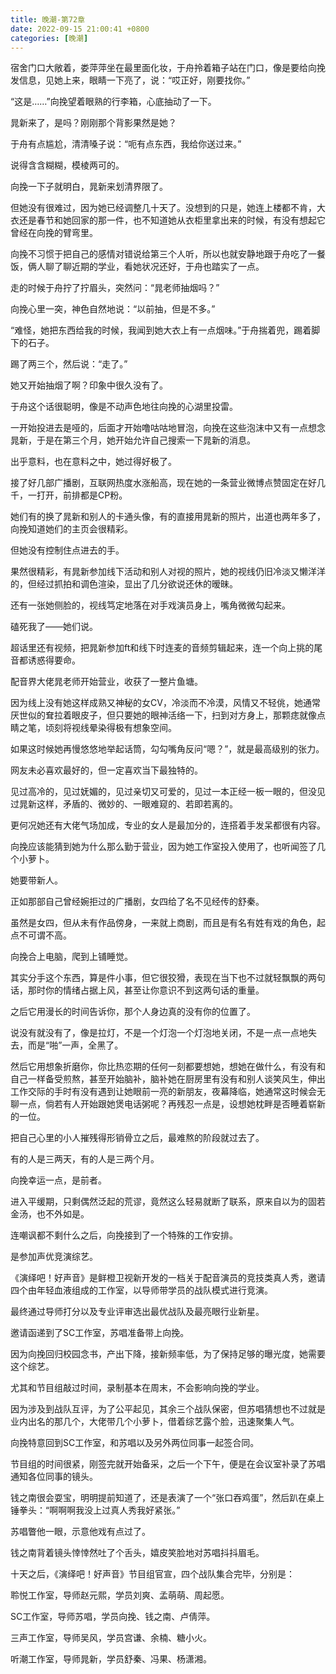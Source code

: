 ```yaml
---
title: 晚潮-第72章
date: 2022-09-15 21:00:41 +0800
categories: [晚潮]
---
```


宿舍门口大敞着，娄萍萍坐在最里面化妆，于舟拎着箱子站在门口，像是要给向挽发信息，见她上来，眼睛一下亮了，说：“哎正好，刚要找你。”

“这是……”向挽望着眼熟的行李箱，心底抽动了一下。

晁新来了，是吗？刚刚那个背影果然是她？

于舟有点尴尬，清清嗓子说：“呃有点东西，我给你送过来。”

说得含含糊糊，模棱两可的。

向挽一下子就明白，晁新来划清界限了。

但她没有很难过，因为她已经调整几十天了。没想到的只是，她连上楼都不肯，大衣还是春节和她回家的那一件，也不知道她从衣柜里拿出来的时候，有没有想起它曾经在向挽的臂弯里。

向挽不习惯于把自己的感情对错说给第三个人听，所以也就安静地跟于舟吃了一餐饭，俩人聊了聊近期的学业，看她状况还好，于舟也踏实了一点。

走的时候于舟拧了拧眉头，突然问：“晁老师抽烟吗？”

向挽心里一突，神色自然地说：“以前抽，但是不多。”

“难怪，她把东西给我的时候，我闻到她大衣上有一点烟味。”于舟揣着兜，踢着脚下的石子。

踢了两三个，然后说：“走了。”

她又开始抽烟了啊？印象中很久没有了。

于舟这个话很聪明，像是不动声色地往向挽的心湖里投雷。

一开始投进去是哑的，后面才开始噜咕咕地冒泡，向挽在这些泡沫中又有一点想念晁新，于是在第三个月，她开始允许自己搜索一下晁新的消息。

出乎意料，也在意料之中，她过得好极了。

接了好几部广播剧，互联网热度水涨船高，现在她的一条营业微博点赞固定在好几千，一打开，前排都是CP粉。

她们有的换了晁新和别人的卡通头像，有的直接用晁新的照片，出道也两年多了，向挽知道她们的主页会很精彩。

但她没有控制住点进去的手。

果然很精彩，有晁新参加线下活动和别人对视的照片，她的视线仍旧冷淡又懒洋洋的，但经过抓拍和调色渲染，显出了几分欲说还休的暧昧。

还有一张她侧脸的，视线笃定地落在对手戏演员身上，嘴角微微勾起来。

磕死我了——她们说。

超话里还有视频，把晁新参加ft和线下时连麦的音频剪辑起来，连一个向上挑的尾音都诱惑得要命。

配音界大佬晁老师开始营业，收获了一整片鱼塘。

因为线上没有她这样成熟又神秘的女CV，冷淡而不冷漠，风情又不轻佻，她通常厌世似的耷拉着眼皮子，但只要她的眼神活络一下，扫到对方身上，那颗痣就像点睛之笔，顷刻将视线晕染得极有想象空间。

如果这时候她再慢悠悠地举起话筒，勾勾嘴角反问“嗯？”，就是最高级别的张力。

网友未必喜欢最好的，但一定喜欢当下最独特的。

见过高冷的，见过妩媚的，见过亲切又可爱的，见过一本正经一板一眼的，但没见过晁新这样，矛盾的、微妙的、一眼难窥的、若即若离的。

更何况她还有大佬气场加成，专业的女人是最加分的，连搭着手发呆都很有内容。

向挽应该能猜到她为什么那么勤于营业，因为她工作室投入使用了，也听闻签了几个小萝卜。

她要带新人。

正如那部自己曾经婉拒过的广播剧，女四给了名不见经传的舒秦。

虽然是女四，但从未有作品傍身，一来就上商剧，而且是有名有姓有戏的角色，起点不可谓不高。

向挽合上电脑，爬到上铺睡觉。

其实分手这个东西，算是件小事，但它很狡猾，表现在当下也不过就轻飘飘的两句话，那时你的情绪占据上风，甚至让你意识不到这两句话的重量。

之后它用漫长的时间告诉你，那个人身边真的没有你的位置了。

说没有就没有了，像是拉灯，不是一个灯泡一个灯泡地关闭，不是一点一点地失去，而是“啪”一声，全黑了。

然后它用想象折磨你，你比热恋期的任何一刻都要想她，想她在做什么，有没有和自己一样备受煎熬，甚至开始脑补，脑补她在厨房里有没有和别人谈笑风生，伸出工作交际的手时有没有遇到让她眼前一亮的新朋友，夜幕降临，她通常这时候会无聊一点，倘若有人开始跟她煲电话粥呢？再残忍一点是，设想她枕畔是否睡着崭新的一位。

把自己心里的小人摧残得形销骨立之后，最难熬的阶段就过去了。

有的人是三两天，有的人是三两个月。

向挽幸运一点，是前者。

进入平缓期，只剩偶然泛起的荒谬，竟然这么轻易就断了联系，原来自以为的固若金汤，也不外如是。

连嘲讽都不剩什么之后，向挽接到了一个特殊的工作安排。

是参加声优竞演综艺。

《演绎吧！好声音》是鲜橙卫视新开发的一档关于配音演员的竞技类真人秀，邀请四个由年轻血液组成的工作室，以导师带学员的战队模式进行竞演。

最终通过导师打分以及专业评审选出最优战队及最亮眼行业新星。

邀请函递到了SC工作室，苏唱准备带上向挽。

因为向挽回归校园念书，产出下降，接新频率低，为了保持足够的曝光度，她需要这个综艺。

尤其和节目组敲过时间，录制基本在周末，不会影响向挽的学业。

因为涉及到战队互评，为了公平起见，其余三个战队保密，但苏唱猜想也不过就是业内出名的那几个，大佬带几个小萝卜，借着综艺露个脸，迅速聚集人气。

向挽特意回到SC工作室，和苏唱以及另外两位同事一起签合同。

节目组的时间很紧，刚签完就开始备采，之后一个下午，便是在会议室补录了苏唱通知各位同事的镜头。

钱之南很会耍宝，明明提前知道了，还是表演了一个“张口吞鸡蛋”，然后趴在桌上锤拳头：“啊啊啊我没上过真人秀我好紧张。”

苏唱瞥他一眼，示意他戏有点过了。

钱之南背着镜头悻悻然吐了个舌头，嬉皮笑脸地对苏唱抖抖眉毛。

十天之后，《演绎吧！好声音》节目组官宣，四个战队集合完毕，分别是：

聆悦工作室，导师赵元熙，学员刘爽、孟萌萌、周起愿。

SC工作室，导师苏唱，学员向挽、钱之南、卢倩萍。

三声工作室，导师吴风，学员宫谦、余楠、糖小火。

听潮工作室，导师晁新，学员舒秦、冯果、杨潇湘。

